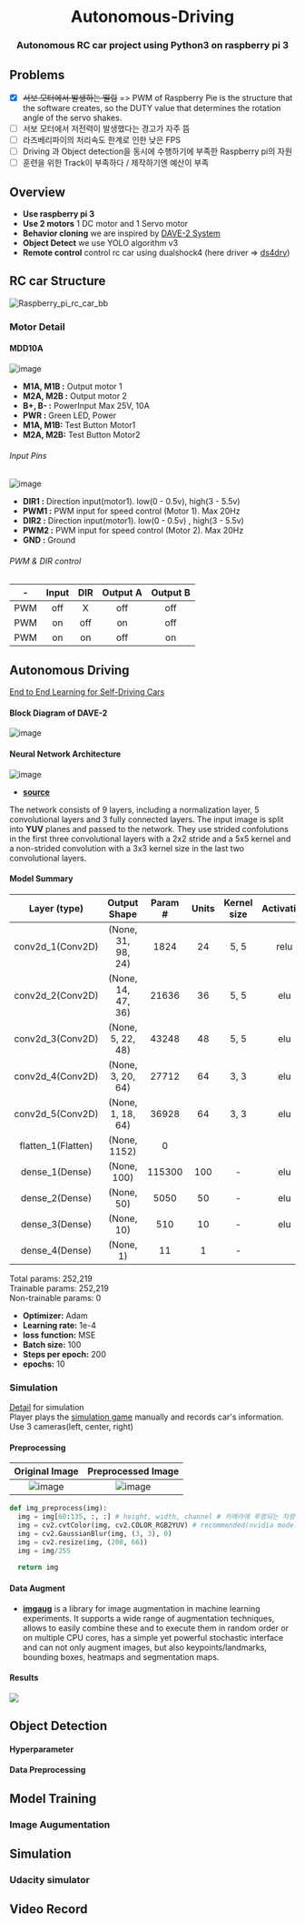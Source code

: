 <h1 align="center">
  Autonomous-Driving 
</h1>
<h3 align="center">
	Autonomous RC car project using Python3 on raspberry pi 3
</h3>

## Problems
- [x] ~~서보 모터에서 발생하는 떨림~~ => PWM of Raspberry Pie is the structure that the software creates, so the DUTY value that determines the rotation angle of the servo shakes.
- [ ] 서보 모터에서 저전력이 발생했다는 경고가 자주 뜸
- [ ] 라즈베리파이의 처리속도 한계로 인한 낮은 FPS
- [ ] Driving 과 Object detection을 동시에 수행하기에 부족한 Raspberry pi의 자원
- [ ] 훈련을 위한 Track이 부족하다 / 제작하기엔 예산이 부족

## Overview
* **Use raspberry pi 3**
* **Use 2 motors** 1 DC motor and 1 Servo motor
* **Behavior cloning** we are inspired by [DAVE-2 System](https://devblogs.nvidia.com/parallelforall/deep-learning-self-driving-cars/)
* **Object Detect** we use YOLO algorithm v3
* **Remote control** control rc car using dualshock4 (here driver => [ds4drv](https://github.com/chrippa/ds4drv))

## RC car Structure
![Raspberry_pi_rc_car_bb](https://user-images.githubusercontent.com/32104982/56851686-c2e92100-694c-11e9-9622-1ea69148ac64.jpg)

### Motor Detail

#### MDD10A
![image](https://user-images.githubusercontent.com/32104982/56896560-010a5000-6ac7-11e9-8b25-444720910cfc.png)

* **M1A, M1B :** Output motor 1
* **M2A, M2B :** Output motor 2
* **B+, B- :** PowerInput Max 25V, 10A
* **PWR :** Green LED, Power
* **M1A, M1B:** Test Button Motor1
* **M2A, M2B:** Test Button Motor2

###### Input Pins
![image](https://user-images.githubusercontent.com/32104982/56851797-2162cf00-694e-11e9-8669-84af1ce24ad3.png)

* **DIR1 :** Direction input(motor1). low(0 - 0.5v),  high(3 - 5.5v)
* **PWM1 :** PWM input for speed control (Motor 1). Max 20Hz
* **DIR2 :** Direction input(motor1). low(0 - 0.5v) , high(3 - 5.5v)
* **PWM2 :** PWM input for speed control (Motor 2). Max 20Hz
* **GND :** Ground

###### PWM & DIR control
|-  	| Input	| DIR 		| Output A	| Output B|
|:----: 	| :----:| :----:	| :----:	| :----:|
|PWM	| off	| X		| off 		| off|
|PWM 	| on 	| off		| on		| off|
|PWM 	| on	| on		| off		| on|


## Autonomous Driving
[End to End Learning for Self-Driving Cars](https://images.nvidia.com/content/tegra/automotive/images/2016/solutions/pdf/end-to-end-dl-using-px.pdf)

#### Block Diagram of DAVE-2
![image](https://user-images.githubusercontent.com/32104982/56863005-e0b99300-69eb-11e9-920f-b34d3d14d2c5.png)



#### Neural Network Architecture
![image](https://user-images.githubusercontent.com/32104982/56852670-0f3a5e00-6959-11e9-9e7f-3e540e0b0814.png)

* **[source](https://images.nvidia.com/content/tegra/automotive/images/2016/solutions/pdf/end-to-end-dl-using-px.pdf)** </br>

The network consists of 9 layers, including a normalization layer, 5 convolutional layers and 3 fully connected layers. The input image is split into **YUV** planes and passed to the network.
They use strided confolutions in the first three convolutional layers with a 2x2 stride and a 5x5 kernel and a non-strided convolution with a 3x3 kernel size in the last two convolutional layers.


#### Model Summary
| Layer (type)			| Output Shape 			| Param # 	| Units | Kernel size | Activation |
| :----:			| :----:			| :----:  	| :----:| :----:	| :----:     |
| conv2d_1(Conv2D)		| (None, 31, 98, 24)		| 1824	  	| 24	  | 5, 5	| relu	     |
| conv2d_2(Conv2D)		| (None, 14, 47, 36)		| 21636	  	| 36	  | 5, 5	| elu	     |
| conv2d_3(Conv2D)		| (None, 5, 22, 48)		| 43248	  	| 48 	  | 5, 5	| elu	     |
| conv2d_4(Conv2D)		| (None, 3, 20, 64)		| 27712	  	| 64	  | 3, 3 	| elu	     |
| conv2d_5(Conv2D)		| (None, 1, 18, 64)		| 36928	  	| 64	  | 3, 3	| elu	     |
| flatten_1(Flatten)		| (None, 1152)			| 0	  	| 	  | 		| 	     |
| dense_1(Dense)		| (None, 100)			| 115300	| 100	  | -		| elu	     |
| dense_2(Dense)		| (None, 50)			| 5050	  	| 50	  | -		| elu	     |
| dense_3(Dense)		| (None, 10)			| 510	  	| 10	  | -		| elu	     |
| dense_4(Dense)		| (None, 1)			| 11	  	| 1	  | -		| 	     |

Total params: 252,219 </br>
Trainable params: 252,219 </br>
Non-trainable params: 0 </br>

* **Optimizer:** Adam
* **Learning rate:** 1e-4
* **loss function:** MSE
* **Batch size:** 100
* **Steps per epoch:** 200
* **epochs:** 10

### Simulation
[Detail](https://github.com/Atercatus/Autonomous-Raspberry-RC-car/tree/develop/Simulator) for simulation </br>
Player plays the [simulation game](https://github.com/udacity/self-driving-car-sim) manually and records car's information. Use 3 cameras(left, center, right)

#### Preprocessing
| Original Image | Preprocessed Image |
| :----:	 | :----:
|![image](https://user-images.githubusercontent.com/32104982/56852793-773d7400-695a-11e9-8891-db1bad43acbf.png)|![image](https://user-images.githubusercontent.com/32104982/56852796-86242680-695a-11e9-80d8-6f4c2b787d9d.png)

```python
def img_preprocess(img):
  img = img[60:135, :, :] # height, width, channel # 카메라에 투영되는 차량의 앞부분을 제거한다
  img = cv2.cvtColor(img, cv2.COLOR_RGB2YUV) # recommended(nvidia model)
  img = cv2.GaussianBlur(img, (3, 3), 0)
  img = cv2.resize(img, (200, 66))
  img = img/255  
  
  return img

```

#### Data Augment
* **[imgaug](https://imgaug.readthedocs.io/en/latest/)** is a library for image augmentation in machine learning experiments. It supports a wide range of augmentation techniques, allows to easily combine these and to execute them in random order or on multiple CPU cores, has a simple yet powerful stochastic interface and can not only augment images, but also keypoints/landmarks, bounding boxes, heatmaps and segmentation maps.

#### Results
[![](http://img.youtube.com/vi/aoWW9ZqTkPg/0.jpg)](http://www.youtube.com/watch?v=aoWW9ZqTkPg "")


## Object Detection
#### Hyperparameter

#### Data Preprocessing

## Model Training
### Image Augumentation

## Simulation
### Udacity simulator

## Video Record
